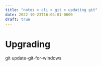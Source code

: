 ```yaml
---
title: "notes > cli > git > updating git"
date: 2022-10-23T16:04:01-0600
draft: true
---
```

# Upgrading
git update-git-for-windows